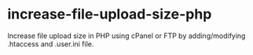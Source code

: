 # increase-file-upload-size-php
Increase file upload size in PHP using cPanel or FTP by adding/modifying .htaccess and .user.ini file.

